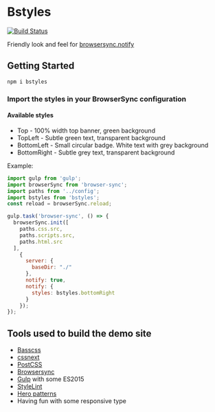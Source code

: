 
# Bstyles

[![Build Status](https://travis-ci.org/urre/bstyles.svg?branch=master)](https://travis-ci.org/urre/bstyles)

Friendly look and feel for [browsersync.notify](https://www.browsersync.io/)

## Getting Started

    npm i bstyles

### Import the styles in your BrowserSync configuration

#### Available styles
+ Top - 100% width top banner, green background
+ TopLeft - Subtle green text, transparent background
+ BottomLeft - Small circular badge. White text with grey background
+ BottomRight - Subtle grey text, transparent background

Example:

```javascript
import gulp from 'gulp';
import browserSync from 'browser-sync';
import paths from '../config';
import bstyles from 'bstyles';
const reload = browserSync.reload;

gulp.task('browser-sync', () => {
  browserSync.init([
    paths.css.src,
    paths.scripts.src,
    paths.html.src
  ],
    {
      server: {
        baseDir: "./"
      },
      notify: true,
      notify: {
        styles: bstyles.bottomRight
      }
    });
});
```

## Tools used to build the demo site

+ [Basscss](http://basscss.com/)
+ [cssnext](http://cssnext.io/)
+ [PostCSS](http://postcss.org/)
+ [Browsersync](https://www.browsersync.io)
+ [Gulp](http://gulpjs.com/) with some ES2015
+ [StyleLint](https://github.com/stylelint/stylelint)
+ [Hero patterns](http://www.heropatterns.com/)
+ Having fun with some responsive type